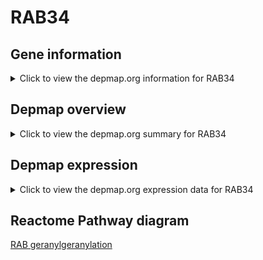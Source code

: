 <h1>RAB34</h1>

<h2>Gene information</h2>
<details>
  <summary>Click to view the depmap.org information for RAB34</summary>
  <iframe src="https://depmap.org/portal/gene/RAB34?tab=about" style="border:none;width:100%;height:800px"></iframe>
</details>

<h2>Depmap overview</h2>
<details>
  <summary>Click to view the depmap.org summary for RAB34</summary>
  <iframe src="https://depmap.org/portal/gene/RAB34?tab=overview" style="border:none;width:100%;height:800px"></iframe>
</details>

<h2>Depmap expression</h2>
<details>
  <summary>Click to view the depmap.org expression data for RAB34</summary>
  <iframe src="https://depmap.org/portal/gene/RAB34?tab=characterization" style="border:none;width:100%;height:800px"></iframe>
</details>



<h2>Reactome Pathway diagram</h2>
<a href="https://reactome.org/PathwayBrowser/#/R-HSA-8873719" target="_BLANK">RAB geranylgeranylation</a>



